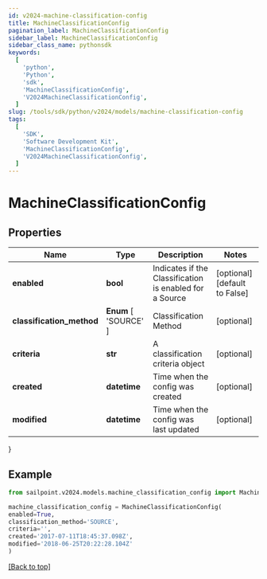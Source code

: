 ```yaml
---
id: v2024-machine-classification-config
title: MachineClassificationConfig
pagination_label: MachineClassificationConfig
sidebar_label: MachineClassificationConfig
sidebar_class_name: pythonsdk
keywords:
  [
    'python',
    'Python',
    'sdk',
    'MachineClassificationConfig',
    'V2024MachineClassificationConfig',
  ]
slug: /tools/sdk/python/v2024/models/machine-classification-config
tags:
  [
    'SDK',
    'Software Development Kit',
    'MachineClassificationConfig',
    'V2024MachineClassificationConfig',
  ]
---
```


# MachineClassificationConfig

## Properties

| Name | Type | Description | Notes |
| --- | --- | --- | --- |
| **enabled** | **bool** | Indicates if the Classification is enabled for a Source | [optional] [default to False] |
| **classification_method** | **Enum** [ 'SOURCE' ] | Classification Method | [optional] |
| **criteria** | **str** | A classification criteria object | [optional] |
| **created** | **datetime** | Time when the config was created | [optional] |
| **modified** | **datetime** | Time when the config was last updated | [optional] |

}

## Example

```python
from sailpoint.v2024.models.machine_classification_config import MachineClassificationConfig

machine_classification_config = MachineClassificationConfig(
enabled=True,
classification_method='SOURCE',
criteria='',
created='2017-07-11T18:45:37.098Z',
modified='2018-06-25T20:22:28.104Z'
)

```

[[Back to top]](#)
